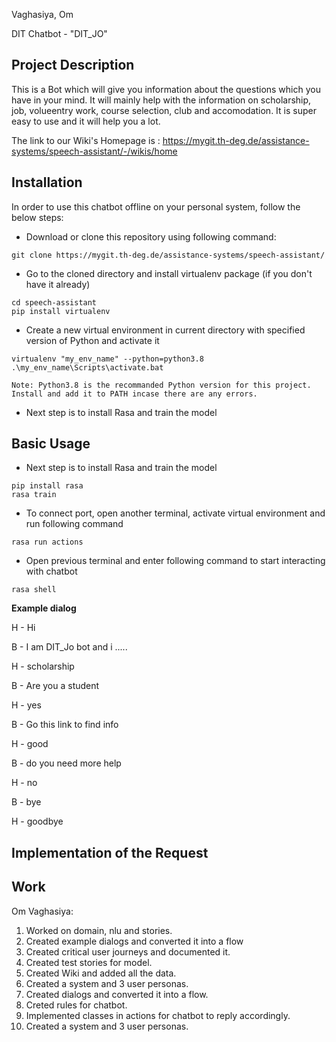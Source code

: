 Vaghasiya, Om

DIT Chatbot - "DIT_JO"

## Project Description

This is a Bot which will give you information about the questions which you have in your mind. It will mainly help with the information on scholarship, job, volueentry work, course selection, club and accomodation. It is super easy to use and it will help you a lot.

The link to our Wiki's Homepage is : https://mygit.th-deg.de/assistance-systems/speech-assistant/-/wikis/home

## Installation

In order to use this chatbot offline on your personal system, follow the below steps:

- Download or clone this repository using following command:

```
git clone https://mygit.th-deg.de/assistance-systems/speech-assistant/
```

- Go to the cloned directory and install virtualenv package (if you don't have it already)

```
cd speech-assistant
pip install virtualenv
```

- Create a new virtual environment in current directory with specified version of Python and activate it

```
virtualenv "my_env_name" --python=python3.8
.\my_env_name\Scripts\activate.bat
```

`Note: Python3.8 is the recommanded Python version for this project. Install and add it to PATH incase there are any errors.`

- Next step is to install Rasa and train the model

## Basic Usage

- Next step is to install Rasa and train the model

```
pip install rasa
rasa train
```

- To connect port, open another terminal, activate virtual environment and run following command

```
rasa run actions
```

- Open previous terminal and enter following command to start interacting with chatbot

```
rasa shell
```

**Example dialog**

H - Hi

B - I am DIT_Jo bot and i .....

H - scholarship

B - Are you a student

H - yes

B - Go this link to find info

H - good

B - do you need more help

H - no

B - bye

H - goodbye

## Implementation of the Request

## Work 

Om Vaghasiya:

1. Worked on domain, nlu and stories.
2. Created example dialogs and converted it into a flow
3. Created critical user journeys and documented it.
4. Created test stories for model.
5. Created Wiki and added all the data.
6. Created a system and 3 user personas.
7. Created dialogs and converted it into a flow.
8. Creted rules for chatbot.
9. Implemented classes in actions for chatbot to reply accordingly.
10. Created a system and 3 user personas.
